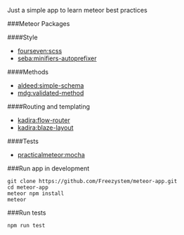 Just a simple app to learn meteor best practices

###Meteor Packages

####Style
- [fourseven:scss](https://atmospherejs.com/fourseven/scss)
- [seba:minifiers-autoprefixer](https://atmospherejs.com/seba/minifiers-autoprefixer)

####Methods
- [aldeed:simple-schema](https://atmospherejs.com/aldeed/simple-schema)
- [mdg:validated-method](https://atmospherejs.com/mdg/validated-method)

####Routing and templating
- [kadira:flow-router](https://atmospherejs.com/kadira/flow-router)
- [kadira:blaze-layout](https://atmospherejs.com/kadira/blaze-layout)

####Tests
- [practicalmeteor:mocha](https://atmospherejs.com/practicalmeteor/mocha)

###Run app in development

```
git clone https://github.com/Freezystem/meteor-app.git
cd meteor-app
meteor npm install
meteor
```

###Run tests

```
npm run test
```